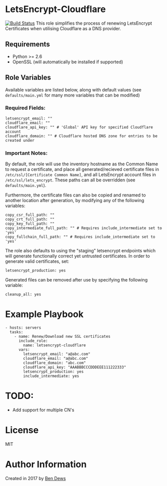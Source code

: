 # LetsEncrypt-Cloudflare 

[![Build Status](https://travis-ci.org/bendews/ansible-letsencrypt-cloudflare.svg?branch=master)](https://travis-ci.org/bendews/ansible-letsencrypt-cloudflare)
This role simplifies the process of renewing LetsEncrypt Certificates when utilising Cloudflare as a DNS provider.

## Requirements

- Python >= 2.6
- OpenSSL (will automatically be installed if supported)

## Role Variables
Available variables are listed below, along with default values (see `defaults/main.yml` for many more variables that can be modified)

### Required Fields:

    letsencrypt_email: ""
    cloudflare_email: ""
    cloudflare_api_key: "" # 'Global' API key for specified Cloudflare account
    cloudflare_domain: "" # Cloudflare hosted DNS zone for entries to be created under

### Important Notes:
By default, the role will use the inventory hostname as the Common Name to request a certificate, and place all generated/recieved certificate files in `/etc/ssl/[Certificate Common Name]`, and all LetsEncrypt account files in `/etc/ssl/lets_encrypt`. These paths can all be overridden (see `defaults/main.yml`).

Furthermore, the certificate files can also be copied and renamed to another location after generation, by modifying any of the following variables:

    copy_csr_full_path: ""
    copy_crt_full_path: ""
    copy_key_full_path: ""
    copy_intermediate_full_path: "" # Requires include_intermediate set to 'yes'
    copy_fullchain_full_path: "" # Requires include_intermediate set to 'yes'

The role also defaults to using the "staging" letsencrypt endpoints which will generate functionally correct yet untrusted certificates. In order to generate valid certificates, set:  

    letsencrypt_production: yes


Generated files can be removed after use by specifying the following variable:

    cleanup_all: yes

# Example Playbook

    - hosts: servers
      tasks:
        - name: Renew/Download new SSL certificates
          include_role:
            name: letsencrypt-cloudflare
          vars:
            letsencrypt_email: "a@abc.com"
            cloudflare_email: "a@abc.com"
            cloudflare_domain: "abc.com"
            cloudflare_api_key: "AAABBBCCCDDDEEE111222333"
            letsencrypt_production: yes
            include_intermediate: yes


# TODO:

- Add support for multiple CN's

# License

MIT

# Author Information

Created in 2017 by [Ben Dews](bendews.com)